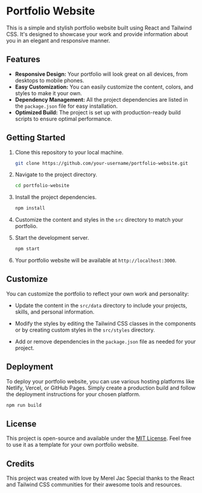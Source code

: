 # Portfolio Website

This is a simple and stylish portfolio website built using React and Tailwind CSS. It's designed to showcase your work and provide information about you in an elegant and responsive manner. 

## Features

- **Responsive Design:** Your portfolio will look great on all devices, from desktops to mobile phones.
- **Easy Customization:** You can easily customize the content, colors, and styles to make it your own.
- **Dependency Management:** All the project dependencies are listed in the `package.json` file for easy installation.
- **Optimized Build:** The project is set up with production-ready build scripts to ensure optimal performance.

## Getting Started

1. Clone this repository to your local machine.
   ```bash
   git clone https://github.com/your-username/portfolio-website.git
   ```

2. Navigate to the project directory.
   ```bash
   cd portfolio-website
   ```

3. Install the project dependencies.
   ```bash
   npm install
   ```

4. Customize the content and styles in the `src` directory to match your portfolio.

5. Start the development server.
   ```bash
   npm start
   ```

6. Your portfolio website will be available at `http://localhost:3000`.

## Customize

You can customize the portfolio to reflect your own work and personality:

- Update the content in the `src/data` directory to include your projects, skills, and personal information.

- Modify the styles by editing the Tailwind CSS classes in the components or by creating custom styles in the `src/styles` directory.

- Add or remove dependencies in the `package.json` file as needed for your project.

## Deployment

To deploy your portfolio website, you can use various hosting platforms like Netlify, Vercel, or GitHub Pages. Simply create a production build and follow the deployment instructions for your chosen platform.

```bash
npm run build
```

## License

This project is open-source and available under the [MIT License](LICENSE). Feel free to use it as a template for your own portfolio website.

## Credits

This project was created with love by Merel Jac Special thanks to the React and Tailwind CSS communities for their awesome tools and resources.
